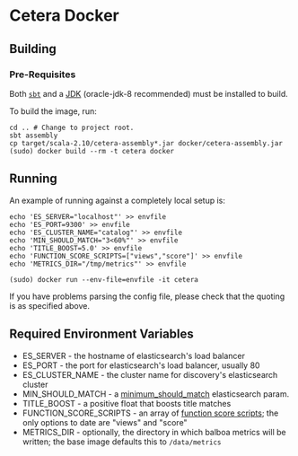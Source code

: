 # Cetera Docker #

## Building ##

### Pre-Requisites ###
Both
[`sbt`](http://www.scala-sbt.org/0.13/tutorial/Installing-sbt-on-Linux.html)
and a
[JDK](http://www.webupd8.org/2012/09/install-oracle-java-8-in-ubuntu-via-ppa.html)
(oracle-jdk-8 recommended)
must be installed to build.

To build the image, run:
```
cd .. # Change to project root.
sbt assembly
cp target/scala-2.10/cetera-assembly*.jar docker/cetera-assembly.jar
(sudo) docker build --rm -t cetera docker
```

## Running ##

An example of running against a completely local setup is:

```
echo 'ES_SERVER="localhost"' >> envfile
echo 'ES_PORT=9300' >> envfile
echo 'ES_CLUSTER_NAME="catalog"' >> envfile
echo 'MIN_SHOULD_MATCH="3<60%"' >> envfile
echo 'TITLE_BOOST=5.0' >> envfile
echo 'FUNCTION_SCORE_SCRIPTS=["views","score"]' >> envfile
echo 'METRICS_DIR="/tmp/metrics"' >> envfile

(sudo) docker run --env-file=envfile -it cetera
```

If you have problems parsing the config file, please check that the quoting
is as specified above.

## Required Environment Variables ##
* ES_SERVER - the hostname of elasticsearch's load balancer
* ES_PORT - the port for elasticsearch's load balancer, usually 80
* ES_CLUSTER_NAME - the cluster name for discovery's elasticsearch cluster
* MIN_SHOULD_MATCH - a [minimum_should_match](https://www.elastic.co/guide/en/elasticsearch/reference/current/query-dsl-minimum-should-match.html) elasticsearch param.
* TITLE_BOOST - a positive float that boosts title matches
* FUNCTION_SCORE_SCRIPTS - an array of [function score scripts](https://www.elastic.co/guide/en/elasticsearch/reference/current/query-dsl-function-score-query.html); the only options to date are "views" and "score" 
* METRICS_DIR - optionally, the directory in which balboa metrics will be written; the base image defaults this to `/data/metrics`
